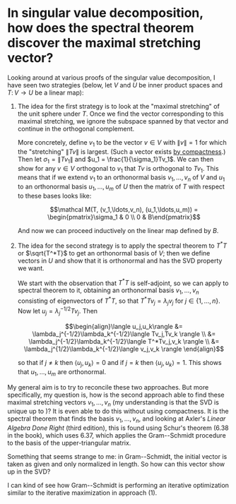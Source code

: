 # In singular value decomposition, how does the spectral theorem discover the maximal stretching vector?

Looking around at various proofs of the singular value decomposition, I have seen two strategies (below, let $V$ and $U$ be inner product spaces and $T\colon V\to U$ be a linear map):

1. The idea for the first strategy is to look at the "maximal stretching" of the unit sphere under $T$. Once we find the vector corresponding to this maximal stretching, we ignore the subspace spanned by that vector and continue in the orthogonal complement.

   More concretely, define $v_1$ to be the vector $v\in V$ with $\|v\| =1$ for which the "stretching" $\|Tv\|$ is largest. (Such a vector exists [by compactness](https://math.stackexchange.com/questions/1218376/compactness-argument-in-svd-existence-proof).) Then let $\sigma_1 = \|Tv_1\|$ and $u_1 = \frac{1}{\sigma_1}Tv_1$. We can then show for any $v\in V$ orthogonal to $v_1$ that $Tv$ is orthogonal to $Tv_1$. This means that if we extend $v_1$ to an orthonormal basis $v_1, \ldots, v_n$ of $V$ and $u_1$ to an orthonormal basis $u_1,\ldots,u_m$ of $U$ then the matrix of $T$ with respect to these bases looks like:

   $$\mathcal M(T, (v_1,\ldots,v_n), (u_1,\ldots,u_m)) = \begin{pmatrix}\sigma_1 & 0 \\ 0 & B\end{pmatrix}$$

   And now we can proceed inductively on the linear map defined by $B$.

2. The idea for the second strategy is to apply the spectral theorem to $T^*T$ or $\sqrt{T^*T}$ to get an orthonormal basis of $V$; then we define vectors in $U$ and show that it is orthonormal and has the SVD property we want.

   We start with the observation that $T^*T$ is self-adjoint, so we can apply to spectral theorem to it, obtaining an orthonormal basis $v_1,\ldots,v_n$ consisting of eigenvectors of $T^*T$, so that $T^*Tv_j = \lambda_j v_j$ for $j\in\{1,\ldots,n\}$. Now let $u_j = \lambda_j^{-1/2}Tv_j$. Then

   $$\begin{align}\langle u_j,u_k\rangle &= \lambda_j^{-1/2}\lambda_k^{-1/2}\langle Tv_j,Tv_k \rangle \\ &= \lambda_j^{-1/2}\lambda_k^{-1/2}\langle T^*Tv_j,v_k \rangle \\ &= \lambda_j^{1/2}\lambda_k^{-1/2}\langle v_j,v_k \rangle \end{align}$$

   so that if $j\neq k$ then $\langle u_j,u_k\rangle = 0$ and if $j=k$ then $\langle u_j,u_k\rangle = 1$. This shows that $u_1,\ldots,u_m$ are orthonormal.

My general aim is to try to reconcile these two approaches. But more specifically, my question is, how is the second approach able to find these maximal stretching vectors $v_1,\ldots,v_n$ (my understanding is that the SVD is unique up to )? It is even able to do this without using compactness. It is the spectral theorem that finds the basis $v_1,\ldots,v_n$, and looking at Axler's _Linear Algebra Done Right_ (third edition), this is found using Schur's theorem (6.38 in the book), which uses 6.37, which applies the Gram--Schmidt procedure to the basis of the upper-triangular matrix.

Something that seems strange to me: in Gram--Schmidt, the initial vector is taken as given and only normalized in length. So how can this vector show up in the SVD?

I can kind of see how Gram--Schmidt is performing an iterative optimization similar to the iterative maximization in approach (1).

